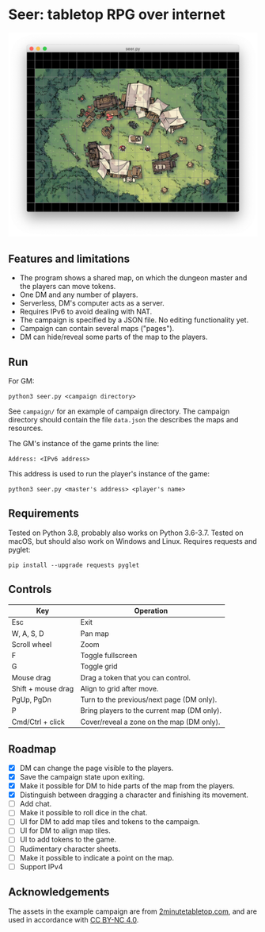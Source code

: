 # Seer: tabletop RPG over internet

![Screenshot](screenshot.png)

## Features and limitations

* The program shows a shared map, on which the dungeon master and the players
  can move tokens.
* One DM and any number of players.
* Serverless, DM's computer acts as a server.
* Requires IPv6 to avoid dealing with NAT.
* The campaign is specified by a JSON file. No editing functionality yet.
* Campaign can contain several maps ("pages").
* DM can hide/reveal some parts of the map to the players.

## Run

For GM:

    python3 seer.py <campaign directory>

See `campaign/` for an example of campaign directory. The campaign directory
should contain the file `data.json` the describes the maps and resources.

The GM's instance of the game prints the line:

    Address: <IPv6 address>

This address is used to run the player's instance of the game:

    python3 seer.py <master's address> <player's name>

## Requirements

Tested on Python 3.8, probably also works on Python 3.6-3.7. Tested on macOS,
but should also work on Windows and Linux. Requires requests and pyglet:

    pip install --upgrade requests pyglet

## Controls

| Key                | Operation                                          |
|--------------------|----------------------------------------------------|
| Esc                | Exit                                               |
| W, A, S, D         | Pan map                                            |
| Scroll wheel       | Zoom                                               |
| F                  | Toggle fullscreen                                  |
| G                  | Toggle grid                                        |
| Mouse drag         | Drag a token that you can control.                 |
| Shift + mouse drag | Align to grid after move.                          |
| PgUp, PgDn         | Turn to the previous/next page (DM only).          |
| P                  | Bring players to the current map (DM only).        |
| Cmd/Ctrl + click   | Cover/reveal a zone on the map (DM only).          |

## Roadmap

- [x] DM can change the page visible to the players.
- [x] Save the campaign state upon exiting.
- [x] Make it possible for DM to hide parts of the map from the players.
- [x] Distinguish between dragging a character and finishing its movement.
- [ ] Add chat.
- [ ] Make it possible to roll dice in the chat.
- [ ] UI for DM to add map tiles and tokens to the campaign.
- [ ] UI for DM to align map tiles.
- [ ] UI to add tokens to the game.
- [ ] Rudimentary character sheets.
- [ ] Make it possible to indicate a point on the map.
- [ ] Support IPv4

## Acknowledgements

The assets in the example campaign are from
[2minutetabletop.com](https://2minutetabletop.com/), and are used in accordance
with [CC BY-NC 4.0](https://creativecommons.org/licenses/by-nc/4.0/).
